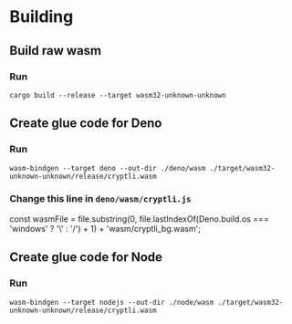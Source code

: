 # Building
## Build raw wasm
### Run
`cargo build --release --target wasm32-unknown-unknown`<br>
## Create glue code for Deno
### Run
`wasm-bindgen --target deno --out-dir ./deno/wasm ./target/wasm32-unknown-unknown/release/cryptli.wasm` <br>
### Change this line in `deno/wasm/cryptli.js`
const wasmFile = file.substring(0, file.lastIndexOf(Deno.build.os === 'windows' ? '\\' : '/') + 1) + 'wasm/cryptli_bg.wasm';
## Create glue code for Node
### Run
`wasm-bindgen --target nodejs --out-dir ./node/wasm ./target/wasm32-unknown-unknown/release/cryptli.wasm`
